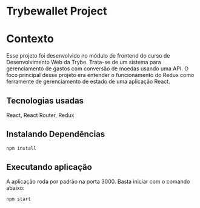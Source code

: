 # Trybewallet Project

# Contexto
Esse projeto foi desenvolvido no módulo de frontend do curso de Desenvolvimento Web da Trybe. Trata-se de um sistema para gerenciamento de gastos com conversão de moedas usando uma API. O foco principal desse projeto era entender o funcionamento do Redux como ferramente de gerenciamento de estado de uma aplicação React.

## Tecnologias usadas

React, React Router, Redux

## Instalando Dependências

```bash 
npm install
``` 

## Executando aplicação

A aplicação roda por padrão na porta 3000. Basta iniciar com o comando abaixo:
  ```
  npm start
  ```

